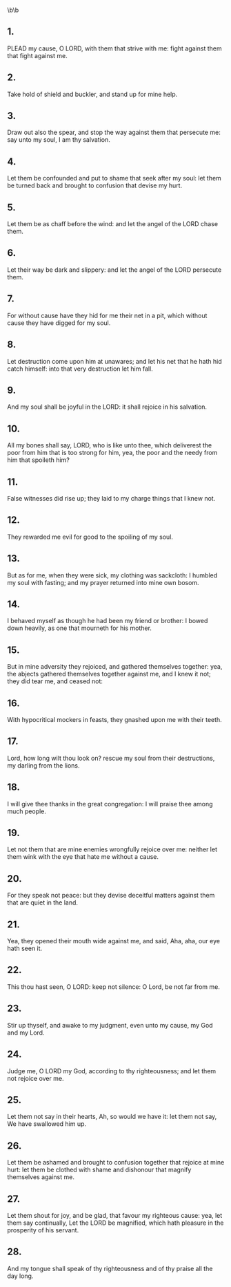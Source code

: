 \b\b
## 1.
PLEAD my cause, O LORD, with them that strive with me: fight against them that fight against me.
## 2.
Take hold of shield and buckler, and stand up for mine help.
## 3.
Draw out also the spear, and stop the way against them that persecute me: say unto my soul, I am thy salvation.
## 4.
Let them be confounded and put to shame that seek after my soul: let them be turned back and brought to confusion that devise my hurt.
## 5.
Let them be as chaff before the wind: and let the angel of the LORD chase them.
## 6.
Let their way be dark and slippery: and let the angel of the LORD persecute them.
## 7.
For without cause have they hid for me their net in a pit, which without cause they have digged for my soul.
## 8.
Let destruction come upon him at unawares; and let his net that he hath hid catch himself: into that very destruction let him fall.
## 9.
And my soul shall be joyful in the LORD: it shall rejoice in his salvation.
## 10.
All my bones shall say, LORD, who is like unto thee, which deliverest the poor from him that is too strong for him, yea, the poor and the needy from him that spoileth him?
## 11.
False witnesses did rise up; they laid to my charge things that I knew not.
## 12.
They rewarded me evil for good to the spoiling of my soul.
## 13.
But as for me, when they were sick, my clothing was sackcloth: I humbled my soul with fasting; and my prayer returned into mine own bosom.
## 14.
I behaved myself as though he had been my friend or brother: I bowed down heavily, as one that mourneth for his mother.
## 15.
But in mine adversity they rejoiced, and gathered themselves together: yea, the abjects gathered themselves together against me, and I knew it not; they did tear me, and ceased not:
## 16.
With hypocritical mockers in feasts, they gnashed upon me with their teeth.
## 17.
Lord, how long wilt thou look on?  rescue my soul from their destructions, my darling from the lions.
## 18.
I will give thee thanks in the great congregation: I will praise thee among much people.
## 19.
Let not them that are mine enemies wrongfully rejoice over me: neither let them wink with the eye that hate me without a cause.
## 20.
For they speak not peace: but they devise deceitful matters against them that are quiet in the land.
## 21.
Yea, they opened their mouth wide against me, and said, Aha, aha, our eye hath seen it.
## 22.
This thou hast seen, O LORD: keep not silence: O Lord, be not far from me.
## 23.
Stir up thyself, and awake to my judgment, even unto my cause, my God and my Lord.
## 24.
Judge me, O LORD my God, according to thy righteousness; and let them not rejoice over me.
## 25.
Let them not say in their hearts, Ah, so would we have it: let them not say, We have swallowed him up.
## 26.
Let them be ashamed and brought to confusion together that rejoice at mine hurt: let them be clothed with shame and dishonour that magnify themselves against me.
## 27.
Let them shout for joy, and be glad, that favour my righteous cause: yea, let them say continually, Let the LORD be magnified, which hath pleasure in the prosperity of his servant.
## 28.
And my tongue shall speak of thy righteousness and of thy praise all the day long.
